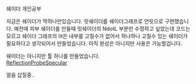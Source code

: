 쉐이더 개인공부

지금은 쉐이더가 딱하나만있습니다.
릿쉐이더를 쉐이더그래프로 언릿으로 구현했습니다.
예전에 피부 쉐이더를 만들때 릿쉐이더의 NdotL 부분만 수정하고 싶었는데 코드는 모르고 쉐이더 그래프의 lit은 내부를 고칠수가 없어서 하나하나 고칠수 있는 쉐이더가 필요하다고 생각되어서 만들었습니다.
아직 완성은 아니지만 사용은 가능할겁니다.

쉐이더는 아니지만 툴 하나를 만들었습니다.  
[ReflectionProbeSpecular](/md/ReflectionProbeSpecular.md)

얼음 삽질중..
